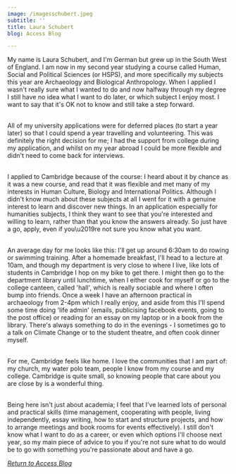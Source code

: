 ```yaml
---
image: /imagesschubert.jpeg
subtitle: ''
title: Laura Schubert
blog: Access Blog

---
```


My name is Laura Schubert, and I'm German but grew up in the South West of England. I am now in my second year studying a course called Human, Social and Political Sciences (or HSPS), and more specifically my subjects this year are Archaeology and Biological Anthropology. When I applied I wasn't really sure what I wanted to do and now halfway through my degree I still have no idea what I want to do later, or which subject I enjoy most. I want to say that it's OK not to know and still take a step forward.<br/><br/>

All of my university applications were for deferred places (to start a year later) so that I could spend a year travelling and volunteering. This was definitely the right decision for me; I had the support from college during my application, and whilst on my year abroad I could be more flexible and didn't need to come back for interviews.<br/><br/>

I applied to Cambridge because of the course: I heard about it by chance as it was a new course, and read that it was flexible and met many of my interests in Human Culture, Biology and International Politics. Although I didn't know much about these subjects at all I went for it with a genuine interest to learn and discover new things. In an application especially for humanities subjects, I think they want to see that you're interested and willing to learn, rather than that you know the answers already. So just have a go, apply, even if you\u2019re not sure you know what you want.<br/><br/>

An average day for me looks like this: I'll get up around 6:30am to do rowing or swimming training. After a homemade breakfast, I'll head to a lecture at 10am, and though my department is very close to where I live, like lots of students in Cambridge I hop on my bike to get there. I might then go to the department library until lunchtime, when I either cook for myself or go to the college canteen, called 'hall', which is really sociable and where I often bump into friends. Once a week I have an afternoon practical in archaeology from 2-4pm which I really enjoy, and aside from this I'll spend some time doing 'life admin' (emails, publicising facebook events, going to the post office) or reading for an essay on my laptop or in a book from the library. There's always something to do in the evenings - I sometimes go to a talk on Climate Change or to the student theatre, and often cook dinner myself.<br/><br/>

For me, Cambridge feels like home. I love the communities that I am part of: my church, my water polo team, people I know from my course and my college. Cambridge is quite small, so knowing people that care about you are close by is a wonderful thing.<br/><br/>

Being here isn't just about academia; I feel that I've learned lots of personal and practical skills (time management, cooperating with people, living independently, essay writing, how to start and structure projects, and how to arrange meetings and book rooms for events effectively). I still don't know what I want to do as a career, or even which options I'll choose next year, so my main piece of advice to you if you're not sure what to do would be to go with something you're passionate about and have a go.

*[Return to Access Blog](javascript:javascript:history.go(-1))*